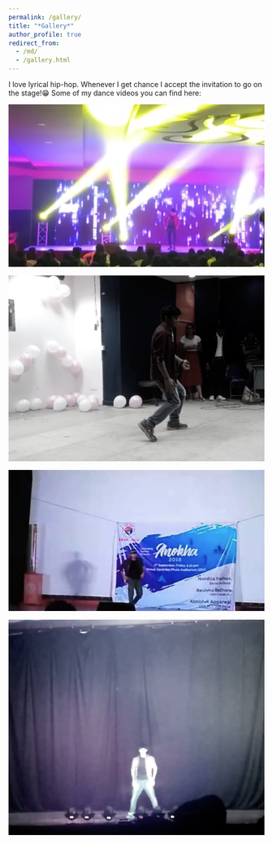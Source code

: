 ```yaml
---
permalink: /gallery/
title: "*Gallery*"
author_profile: true
redirect_from: 
  - /md/
  - /gallery.html
---
```

I love lyrical hip-hop. Whenever I get chance I accept the invitation to go on the stage!😁
Some of my dance videos you can find here: 

[![Click to watch](video3.jpg)](https://vimeo.com/484708041)

[![Click to watch](video4.jpg)](https://vimeo.com/484573030)

[![Watch the video](video2.jpg)](https://vimeo.com/484570914)

[![Watch the video](video1.jpg)](https://vimeo.com/484570372)




